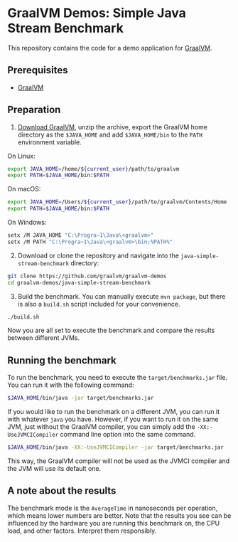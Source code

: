 # GraalVM Demos: Simple Java Stream Benchmark

This repository contains the code for a demo application for [GraalVM](graalvm.org).

## Prerequisites
* [GraalVM](http://graalvm.org)

## Preparation

1. [Download GraalVM](https://www.graalvm.org/downloads/), unzip the archive, export the GraalVM home directory as the `$JAVA_HOME` and add `$JAVA_HOME/bin` to the `PATH` environment variable.

  On Linux:
  ```bash
  export JAVA_HOME=/home/${current_user}/path/to/graalvm
  export PATH=$JAVA_HOME/bin:$PATH
  ```
  On macOS:
  ```bash
  export JAVA_HOME=/Users/${current_user}/path/to/graalvm/Contents/Home
  export PATH=$JAVA_HOME/bin:$PATH
  ```
  On Windows:
  ```bash
  setx /M JAVA_HOME "C:\Progra~1\Java\<graalvm>"
  setx /M PATH "C:\Progra~1\Java\<graalvm>\bin;%PATH%"
  ```

2. Download or clone the repository and navigate into the `java-simple-stream-benchmark` directory:
  ```bash
  git clone https://github.com/graalvm/graalvm-demos
  cd graalvm-demos/java-simple-stream-benchmark
  ```

3. Build the benchmark. You can manually execute `mvn package`, but there is also a `build.sh` script included for your convenience.
  ```bash
  ./build.sh
  ```

Now you are all set to execute the benchmark and compare the results between different JVMs.

## Running the benchmark

To run the benchmark, you need to execute the `target/benchmarks.jar` file. You can run it with the following command:
```bash
$JAVA_HOME/bin/java -jar target/benchmarks.jar
```

If you would like to run the benchmark on a different JVM, you can run it with whatever `java` you have.
However, if you want to run it on the same JVM, just without the GraalVM compiler, you can simply add the `-XX:-UseJVMCICompiler`
command line option into the same command.
```bash
$JAVA_HOME/bin/java -XX:-UseJVMCICompiler -jar target/benchmarks.jar
```

This way, the GraalVM compiler will not be used as the JVMCI compiler and the JVM will use its default one.

## A note about the results

The benchmark mode is the `AverageTime` in nanoseconds per operation, which means lower numbers are better.
Note that the results you see can be influenced by the hardware you are running this benchmark on, the CPU load, and other factors.
Interpret them responsibly.
